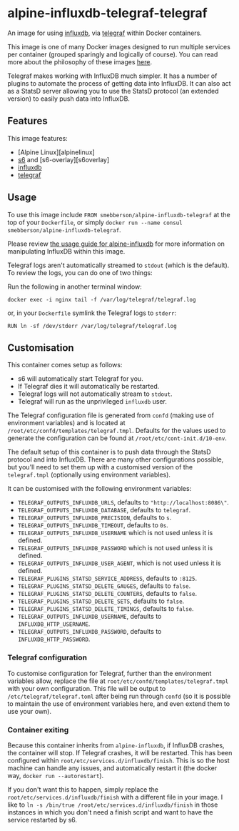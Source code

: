 # alpine-influxdb-telegraf-telegraf

An image for using [influxdb][influxdb], via [telegraf][telegraf] within Docker containers.

This image is one of many Docker images designed to run multiple services per container (grouped sparingly and logically of course). You can read more about the philosophy of these images [here][dockeralpinedesign].

Telegraf makes working with InfluxDB much simpler. It has a number of plugins to automate the process of getting data into InfluxDB. It can also act as a StatsD server allowing you to use the StatsD protocol (an extended version) to easily push data into InfluxDB.

## Features

This image features:

- [Alpine Linux][alpinelinux]
- [s6][s6] and [s6-overlay][s6overlay]
- [influxdb][influxdb]
- [telegraf][telegraf]

## Usage

To use this image include `FROM smebberson/alpine-influxdb-telegraf` at the top of your `Dockerfile`, or simply `docker run --name consul smebberson/alpine-influxdb-telegraf`.

Please review [the usage guide for alpine-influxdb][alpineinfluxdbusageguide] for more information on manipulating InfluxDB within this image.

Telegraf logs aren't automatically streamed to `stdout` (which is the default). To review the logs, you can do one of two things:

Run the following in another terminal window:

```
docker exec -i nginx tail -f /var/log/telegraf/telegraf.log
```

or, in your `Dockerfile` symlink the Telegraf logs to `stderr`:

```
RUN ln -sf /dev/stderr /var/log/telegraf/telegraf.log
```

## Customisation

This container comes setup as follows:

- s6 will automatically start Telegraf for you.
- If Telegraf dies it will automatically be restarted.
- Telegraf logs will not automatically stream to `stdout`.
- Telegraf will run as the unprivileged `influxdb` user.

The Telegraf configuration file is generated from `confd` (making use of environment variables) and is located at `/root/etc/confd/templates/telegraf.tmpl`. Defaults for the values used to generate the configuration can be found at `/root/etc/cont-init.d/10-env`.

The default setup of this container is to push data through the StatsD protocol and into InfluxDB. There are many other configurations possible, but you'll need to set them up with a customised version of the `telegraf.tmpl` (optionally using environment variables).

It can be customised with the following environment variables:

- `TELEGRAF_OUTPUTS_INFLUXDB_URLS`, defaults to `"http://localhost:8086\"`.
- `TELEGRAF_OUTPUTS_INFLUXDB_DATABASE`, defaults to `telegraf`.
- `TELEGRAF_OUTPUTS_INFLUXDB_PRECISION`, defaults to `s`.
- `TELEGRAF_OUTPUTS_INFLUXDB_TIMEOUT`, defaults to `0s`.
- `TELEGRAF_OUTPUTS_INFLUXDB_USERNAME` which is not used unless it is defined.
- `TELEGRAF_OUTPUTS_INFLUXDB_PASSWORD` which is not used unless it is defined.
- `TELEGRAF_OUTPUTS_INFLUXDB_USER_AGENT`, which is not used unless it is defined.
- `TELEGRAF_PLUGINS_STATSD_SERVICE_ADDRESS`, defaults to `:8125`.
- `TELEGRAF_PLUGINS_STATSD_DELETE_GAUGES`, defaults to `false`.
- `TELEGRAF_PLUGINS_STATSD_DELETE_COUNTERS`, defaults to `false`.
- `TELEGRAF_PLUGINS_STATSD_DELETE_SETS`, defaults to `false`.
- `TELEGRAF_PLUGINS_STATSD_DELETE_TIMINGS`, defaults to `false`.
- `TELEGRAF_OUTPUTS_INFLUXDB_USERNAME`, defaults to `INFLUXDB_HTTP_USERNAME`.
- `TELEGRAF_OUTPUTS_INFLUXDB_PASSWORD`, defaults to `INFLUXDB_HTTP_PASSWORD`.

### Telegraf configuration

To customise configuration for Telegraf, further than the environment variables allow, replace the file at `root/etc/confd/templates/telegraf.tmpl` with your own configuration. This file will be output to `/etc/telegraf/telegraf.toml` after being run through `confd` (so it is possible to maintain the use of environment variables here, and even extend them to use your own).

### Container exiting

Because this container inherits from `alpine-influxdb`, if InfluxDB crashes, the container will stop. If Telegraf crashes, it will be restarted. This has been configured within `root/etc/services.d/influxdb/finish`. This is so the host machine can handle any issues, and automatically restart it (the docker way, `docker run --autorestart`).

If you don't want this to happen, simply replace the `root/etc/services.d/influxdb/finish` with a different file in your image. I like to `ln -s /bin/true /root/etc/services.d/influxdb/finish` in those instances in which you don't need a finish script and want to have the service restarted by s6.

[s6]: http://www.skarnet.org/software/s6/
[influxdb]: https://influxdata.com/time-series-platform/influxdb/
[telegraf]: https://influxdata.com/time-series-platform/telegraf/
[dockeralpinedesign]: https://github.com/smebberson/docker-alpine/blob/master/DESIGN.md
[alpineinfluxdbusageguide]: https://github.com/smebberson/docker-alpine/tree/alpine-influxdb/alpine-influxdb
